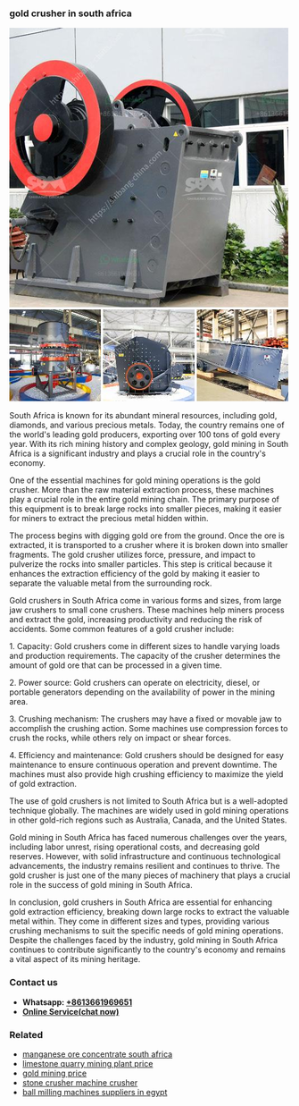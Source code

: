 <h3>gold crusher in south africa</h3><img src='1704951750.jpg' alt=''><p>South Africa is known for its abundant mineral resources, including gold, diamonds, and various precious metals. Today, the country remains one of the world's leading gold producers, exporting over 100 tons of gold every year. With its rich mining history and complex geology, gold mining in South Africa is a significant industry and plays a crucial role in the country's economy.</p><p>One of the essential machines for gold mining operations is the gold crusher. More than the raw material extraction process, these machines play a crucial role in the entire gold mining chain. The primary purpose of this equipment is to break large rocks into smaller pieces, making it easier for miners to extract the precious metal hidden within.</p><p>The process begins with digging gold ore from the ground. Once the ore is extracted, it is transported to a crusher where it is broken down into smaller fragments. The gold crusher utilizes force, pressure, and impact to pulverize the rocks into smaller particles. This step is critical because it enhances the extraction efficiency of the gold by making it easier to separate the valuable metal from the surrounding rock.</p><p>Gold crushers in South Africa come in various forms and sizes, from large jaw crushers to small cone crushers. These machines help miners process and extract the gold, increasing productivity and reducing the risk of accidents. Some common features of a gold crusher include:</p><p>1. Capacity: Gold crushers come in different sizes to handle varying loads and production requirements. The capacity of the crusher determines the amount of gold ore that can be processed in a given time.</p><p>2. Power source: Gold crushers can operate on electricity, diesel, or portable generators depending on the availability of power in the mining area.</p><p>3. Crushing mechanism: The crushers may have a fixed or movable jaw to accomplish the crushing action. Some machines use compression forces to crush the rocks, while others rely on impact or shear forces.</p><p>4. Efficiency and maintenance: Gold crushers should be designed for easy maintenance to ensure continuous operation and prevent downtime. The machines must also provide high crushing efficiency to maximize the yield of gold extraction.</p><p>The use of gold crushers is not limited to South Africa but is a well-adopted technique globally. The machines are widely used in gold mining operations in other gold-rich regions such as Australia, Canada, and the United States.</p><p>Gold mining in South Africa has faced numerous challenges over the years, including labor unrest, rising operational costs, and decreasing gold reserves. However, with solid infrastructure and continuous technological advancements, the industry remains resilient and continues to thrive. The gold crusher is just one of the many pieces of machinery that plays a crucial role in the success of gold mining in South Africa.</p><p>In conclusion, gold crushers in South Africa are essential for enhancing gold extraction efficiency, breaking down large rocks to extract the valuable metal within. They come in different sizes and types, providing various crushing mechanisms to suit the specific needs of gold mining operations. Despite the challenges faced by the industry, gold mining in South Africa continues to contribute significantly to the country's economy and remains a vital aspect of its mining heritage.</p><h3>Contact us</h3><ul><li><strong>Whatsapp:&nbsp;<a href="https://wa.me/8613661969651">+8613661969651</a></strong></li><li><a href="https://swt.shibang-china.com/?git&amp;zhl&amp;gold crusher in south africa"><strong>Online Service(chat now)</strong></a></li></ul><h3>Related</h3><ul><li><a href='manganese ore concentrate south africa.md'>manganese ore concentrate south africa</a></li><li><a href='limestone quarry mining plant price.md'>limestone quarry mining plant price</a></li><li><a href='gold mining price.md'>gold mining price</a></li><li><a href='stone crusher machine crusher.md'>stone crusher machine crusher</a></li><li><a href='ball milling machines suppliers in egypt.md'>ball milling machines suppliers in egypt</a></li></ul>